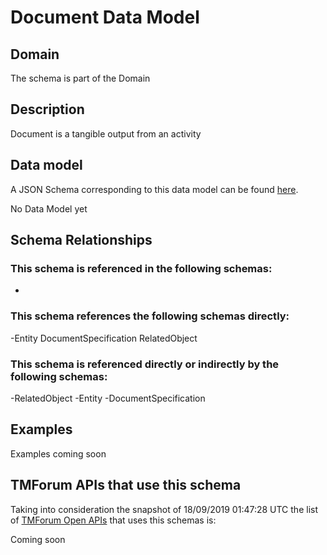 # Document Data Model

## Domain

The  schema is part of the  Domain

## Description

Document is a tangible output from an activity

## Data model

A JSON Schema corresponding to this data model can be found
[here](https://github.com/tmforum-rand/schemas/blob/master/Common/Document.schema.json).

No Data Model yet

## Schema Relationships

### This schema is referenced in the following schemas:

-

### This schema references the following schemas directly:

-Entity
DocumentSpecification
RelatedObject

### This schema is referenced directly or indirectly by the following schemas:

-RelatedObject
-Entity
-DocumentSpecification



## Examples

Examples coming soon

## TMForum APIs that use this schema

Taking into consideration the snapshot of 18/09/2019 01:47:28 UTC the list of [TMForum Open APIs](https://www.tmforum.org/open-apis/) that uses this schemas is:

Coming soon